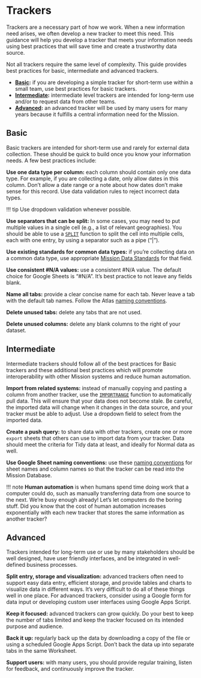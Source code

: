 # Trackers

Trackers are a necessary part of how we work. When a new information need arises, we often develop a new tracker to meet this need. This guidance will help you develop a tracker that meets your information needs using best practices that will save time and create a trustworthy data source.

Not all trackers require the same level of complexity. This guide provides best practices for basic, intermediate and advanced trackers.

- **[Basic](#basic):** if you are developing a simple tracker for short-term use within a small team, use best practices for basic trackers.
- **[Intermediate](#intermediate):** intermediate level trackers are intended for long-term use and/or to request data from other teams.
- **[Advanced](#advanced):** an advanced tracker will be used by many users for many years because it fulfills a central information need for the Mission. 

## Basic

Basic trackers are intended for short-term use and rarely for external data collection. These should be quick to build once you know your information needs. A few best practices include:

**Use one data type per column:** each column should contain only one data type. For example, if you are collecting a date, only allow dates in this column. Don’t allow a date range or a note about how dates don’t make sense for this record. Use data validation rules to reject incorrect data types.

!!! tip
    Use dropdown validation whenever possible.

**Use separators that can be split:** In some cases, you may need to put multiple values in a single cell (e.g., a list of relevant geographies). You should be able to use a [`SPLIT`](https://support.google.com/docs/answer/3094136?hl=en) function to split the cell into multiple cells, each with one entry, by using a separator such as a pipe (“|”). 

**Use existing standards for common data types:** if you’re collecting data on a common data type, use appropriate [Mission Data Standards](data-standards.md) for that field. 

**Use consistent #N/A values:** use a consistent #N/A value. The default choice for Google Sheets is “#N/A”. It’s best practice to not leave any fields blank.

**Name all tabs:** provide a clear concise name for each tab. Never leave a tab with the default tab names. Follow the Atlas [naming conventions](naming-conventions.md).

**Delete unused tabs:** delete any tabs that are not used.

**Delete unused columns:** delete any blank columns to the right of your dataset.

## Intermediate

Intermediate trackers should follow all of the best practices for Basic trackers and these additional best practices which will promote interoperability with other Mission systems and reduce human automation.

**Import from related systems:** instead of manually copying and pasting a column from another tracker, use the [`IMPORTRANGE`](https://support.google.com/docs/answer/3093340?hl=en) function to automatically pull data. This will ensure that your data does not become stale. Be careful, the imported data will change when it changes in the data source, and your tracker must be able to adjust. Use a dropdown field to select from the imported data.

**Create a push query:** to share data with other trackers, create one or more `export` sheets that others can use to import data from your tracker. Data should meet the criteria for Tidy data at least, and ideally for Normal data as well.

**Use Google Sheet naming conventions:** use these [naming conventions](naming-conventions.md) for sheet names and column names so that the tracker can be read into the Mission Database.

!!! note
    **Human automation** is when humans spend time doing work that a computer could do, such as manually transferring data from one source to the next. We’re busy enough already! Let’s let computers do the boring stuff. Did you know that the cost of human automation increases exponentially with each new tracker that stores the same information as another tracker?

## Advanced

Trackers intended for long-term use or use by many stakeholders should be well designed, have user friendly interfaces, and be integrated in well-defined business processes. 

**Split entry, storage and visualization:** advanced trackers often need to support easy data entry, efficient storage, and provide tables and charts to visualize data in different ways. It’s very difficult to do all of these things well in one place. For advanced trackers, consider using a Google form for data input or developing custom user interfaces using Google Apps Script.

**Keep it focused:** advanced trackers can grow quickly. Do your best to keep the number of tabs limited and keep the tracker focused on its intended purpose and audience.

**Back it up:** regularly back up the data by downloading a copy of the file or using a scheduled Google Apps Script. Don’t back the data up into separate tabs in the same Worksheet.

**Support users:** with many users, you should provide regular training, listen for feedback, and continuously improve the tracker.
